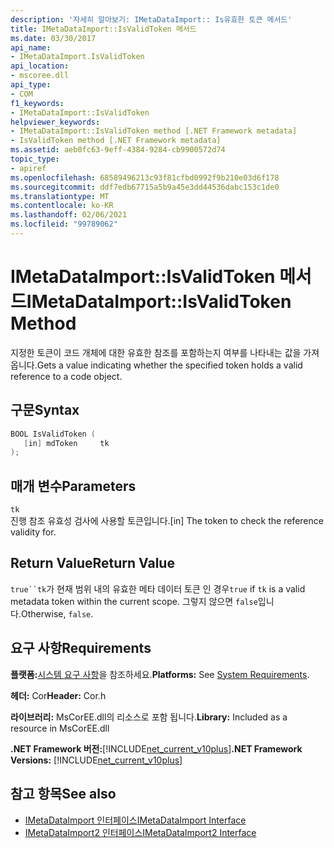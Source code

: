 ```yaml
---
description: '자세히 알아보기: IMetaDataImport:: Is유효한 토큰 메서드'
title: IMetaDataImport::IsValidToken 메서드
ms.date: 03/30/2017
api_name:
- IMetaDataImport.IsValidToken
api_location:
- mscoree.dll
api_type:
- COM
f1_keywords:
- IMetaDataImport::IsValidToken
helpviewer_keywords:
- IMetaDataImport::IsValidToken method [.NET Framework metadata]
- IsValidToken method [.NET Framework metadata]
ms.assetid: aeb0fc63-9eff-4384-9284-cb9900572d74
topic_type:
- apiref
ms.openlocfilehash: 68589496213c93f81cfbd0992f9b210e03d6f178
ms.sourcegitcommit: ddf7edb67715a5b9a45e3dd44536dabc153c1de0
ms.translationtype: MT
ms.contentlocale: ko-KR
ms.lasthandoff: 02/06/2021
ms.locfileid: "99789062"
---
```

# <a name="imetadataimportisvalidtoken-method"></a><span data-ttu-id="d57f6-103">IMetaDataImport::IsValidToken 메서드</span><span class="sxs-lookup"><span data-stu-id="d57f6-103">IMetaDataImport::IsValidToken Method</span></span>

<span data-ttu-id="d57f6-104">지정한 토큰이 코드 개체에 대한 유효한 참조를 포함하는지 여부를 나타내는 값을 가져옵니다.</span><span class="sxs-lookup"><span data-stu-id="d57f6-104">Gets a value indicating whether the specified token holds a valid reference to a code object.</span></span>  
  
## <a name="syntax"></a><span data-ttu-id="d57f6-105">구문</span><span class="sxs-lookup"><span data-stu-id="d57f6-105">Syntax</span></span>  
  
```cpp  
BOOL IsValidToken (  
   [in] mdToken     tk  
);  
```  
  
## <a name="parameters"></a><span data-ttu-id="d57f6-106">매개 변수</span><span class="sxs-lookup"><span data-stu-id="d57f6-106">Parameters</span></span>  

 `tk`  
 <span data-ttu-id="d57f6-107">진행 참조 유효성 검사에 사용할 토큰입니다.</span><span class="sxs-lookup"><span data-stu-id="d57f6-107">[in] The token to check the reference validity for.</span></span>  
  
## <a name="return-value"></a><span data-ttu-id="d57f6-108">Return Value</span><span class="sxs-lookup"><span data-stu-id="d57f6-108">Return Value</span></span>  

 <span data-ttu-id="d57f6-109">`true``tk`가 현재 범위 내의 유효한 메타 데이터 토큰 인 경우</span><span class="sxs-lookup"><span data-stu-id="d57f6-109">`true` if `tk` is a valid metadata token within the current scope.</span></span> <span data-ttu-id="d57f6-110">그렇지 않으면 `false`입니다.</span><span class="sxs-lookup"><span data-stu-id="d57f6-110">Otherwise, `false`.</span></span>  
  
## <a name="requirements"></a><span data-ttu-id="d57f6-111">요구 사항</span><span class="sxs-lookup"><span data-stu-id="d57f6-111">Requirements</span></span>  

 <span data-ttu-id="d57f6-112">**플랫폼:**[시스템 요구 사항](../../get-started/system-requirements.md)을 참조하세요.</span><span class="sxs-lookup"><span data-stu-id="d57f6-112">**Platforms:** See [System Requirements](../../get-started/system-requirements.md).</span></span>  
  
 <span data-ttu-id="d57f6-113">**헤더:** Cor</span><span class="sxs-lookup"><span data-stu-id="d57f6-113">**Header:** Cor.h</span></span>  
  
 <span data-ttu-id="d57f6-114">**라이브러리:** MsCorEE.dll의 리소스로 포함 됩니다.</span><span class="sxs-lookup"><span data-stu-id="d57f6-114">**Library:** Included as a resource in MsCorEE.dll</span></span>  
  
 <span data-ttu-id="d57f6-115">**.NET Framework 버전:**[!INCLUDE[net_current_v10plus](../../../../includes/net-current-v10plus-md.md)]</span><span class="sxs-lookup"><span data-stu-id="d57f6-115">**.NET Framework Versions:** [!INCLUDE[net_current_v10plus](../../../../includes/net-current-v10plus-md.md)]</span></span>  
  
## <a name="see-also"></a><span data-ttu-id="d57f6-116">참고 항목</span><span class="sxs-lookup"><span data-stu-id="d57f6-116">See also</span></span>

- [<span data-ttu-id="d57f6-117">IMetaDataImport 인터페이스</span><span class="sxs-lookup"><span data-stu-id="d57f6-117">IMetaDataImport Interface</span></span>](imetadataimport-interface.md)
- [<span data-ttu-id="d57f6-118">IMetaDataImport2 인터페이스</span><span class="sxs-lookup"><span data-stu-id="d57f6-118">IMetaDataImport2 Interface</span></span>](imetadataimport2-interface.md)
